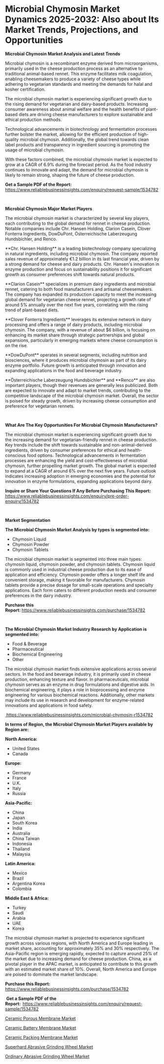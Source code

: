 <p><h1>Microbial Chymosin Market Dynamics 2025-2032: Also about Its Market Trends, Projections, and Opportunities</h1></p><p><strong>Microbial Chymosin Market Analysis and Latest Trends</strong></p>
<p><p>Microbial chymosin is a recombinant enzyme derived from microorganisms, primarily used in the cheese production process as an alternative to traditional animal-based rennet. This enzyme facilitates milk coagulation, enabling cheesemakers to produce a variety of cheese types while adhering to vegetarian standards and meeting the demands for halal and kosher certification.</p><p>The microbial chymosin market is experiencing significant growth due to the rising demand for vegetarian and dairy-based products. Increasing consumer awareness about animal welfare and the health benefits of plant-based diets are driving cheese manufacturers to explore sustainable and ethical production methods. </p><p>Technological advancements in biotechnology and fermentation processes further bolster the market, allowing for the efficient production of high-quality microbial chymosin. Additionally, the global trend towards clean label products and transparency in ingredient sourcing is promoting the usage of microbial chymosin. </p><p>With these factors combined, the microbial chymosin market is expected to grow at a CAGR of 6.9% during the forecast period. As the food industry continues to innovate and adapt, the demand for microbial chymosin is likely to remain strong, shaping the future of cheese production.</p></p>
<p><strong>Get a Sample PDF of the Report:&nbsp;</strong> <a href="https://www.reliablebusinessinsights.com/enquiry/request-sample/1534782?utm_campaign=39&utm_medium=2&utm_source=Github&utm_content=ia&utm_term=03042025&utm_id=microbial-chymosin">https://www.reliablebusinessinsights.com/enquiry/request-sample/1534782</a></p>
<p>&nbsp;</p>
<p><strong>Microbial Chymosin Major Market Players</strong></p>
<p><p>The microbial chymosin market is characterized by several key players, each contributing to the global demand for rennet in cheese production. Notable companies include Chr. Hansen Holding, Clarion Casein, Clover Fonterra Ingredients, DowDuPont, Österreichische Laberzeugung Hundsbichler, and Renco.</p><p>**Chr. Hansen Holding** is a leading biotechnology company specializing in natural ingredients, including microbial chymosin. The company reported sales revenue of approximately €1.2 billion in its last financial year, driven by a strong demand for cheese and dairy products. Chr. Hansen's innovation in enzyme production and focus on sustainability positions it for significant growth as consumer preferences shift towards natural products.</p><p>**Clarion Casein** specializes in premium dairy ingredients and microbial rennet, catering to both food manufacturers and artisanal cheesemakers. The company has expanded its production capacity to meet the increasing global demand for vegetarian cheese rennet, projecting a growth rate of around 5% annually over the next five years, correlating with the rising trend of plant-based diets.</p><p>**Clover Fonterra Ingredients** leverages its extensive network in dairy processing and offers a range of dairy products, including microbial chymosin. The company, with a revenue of about $6 billion, is focusing on enhancing its market share through strategic partnerships and global expansions, particularly in emerging markets where cheese consumption is on the rise.</p><p>**DowDuPont** operates in several segments, including nutrition and biosciences, where it produces microbial chymosin as part of its dairy enzyme portfolio. Future growth is anticipated through innovation and expanding applications in the food and beverage industry.</p><p>**Österreichische Laberzeugung Hundsbichler** and **Renco** are also important players, though their revenues are generally less publicized. Both are expected to innovate and adapt to market trends, contributing to the competitive landscape of the microbial chymosin market. Overall, the sector is poised for steady growth, driven by increasing cheese consumption and preference for vegetarian rennets.</p></p>
<p>&nbsp;</p>
<p><strong>What Are The Key Opportunities For Microbial Chymosin Manufacturers?</strong></p>
<p><p>The microbial chymosin market is experiencing significant growth due to the increasing demand for vegetarian-friendly rennet in cheese production. Key trends include the shift towards sustainable and non-animal-derived ingredients, driven by consumer preferences for ethical and health-conscious food options. Technological advancements in fermentation processes are enhancing the yield and cost-effectiveness of microbial chymosin, further propelling market growth. The global market is expected to expand at a CAGR of around 6% over the next five years. Future outlook indicates increasing adoption in emerging economies and the potential for innovation in enzyme formulations, expanding applications beyond dairy.</p></p>
<p><strong>Inquire or Share Your Questions If Any Before Purchasing This Report:</strong> <a href="https://www.reliablebusinessinsights.com/enquiry/pre-order-enquiry/1534782?utm_campaign=39&utm_medium=2&utm_source=Github&utm_content=ia&utm_term=03042025&utm_id=microbial-chymosin">https://www.reliablebusinessinsights.com/enquiry/pre-order-enquiry/1534782</a></p>
<p>&nbsp;</p>
<p><strong>Market Segmentation</strong></p>
<p><strong>The Microbial Chymosin Market Analysis by types is segmented into:</strong></p>
<p><ul><li>Chymosin Liquid</li><li>Chymosin Powder</li><li>Chymosin Tablets</li></ul></p>
<p><p>The microbial chymosin market is segmented into three main types: chymosin liquid, chymosin powder, and chymosin tablets. Chymosin liquid is commonly used in industrial cheese production due to its ease of application and efficiency. Chymosin powder offers a longer shelf life and convenient storage, making it favorable for manufacturers. Chymosin tablets provide a precise dosage for small-scale operations and specialty applications. Each form caters to different production needs and consumer preferences in the dairy industry.</p></p>
<p><strong>Purchase this Report:&nbsp;</strong><a href="https://www.reliablebusinessinsights.com/purchase/1534782?utm_campaign=39&utm_medium=2&utm_source=Github&utm_content=ia&utm_term=03042025&utm_id=microbial-chymosin">https://www.reliablebusinessinsights.com/purchase/1534782</a></p>
<p>&nbsp;</p>
<p><strong>The Microbial Chymosin Market Industry Research by Application is segmented into:</strong></p>
<p><ul><li>Food & Beverage</li><li>Pharmaceutical</li><li>Biochemical Engineering</li><li>Other</li></ul></p>
<p><p>The microbial chymosin market finds extensive applications across several sectors. In the food and beverage industry, it is primarily used in cheese production, enhancing texture and flavor. In pharmaceuticals, microbial chymosin serves as an enzyme in drug formulations and digestive aids. In biochemical engineering, it plays a role in bioprocessing and enzyme engineering for various biochemical reactions. Additionally, other markets may include its use in research and development for enzyme-related innovations and applications in food safety.</p></p>
<p><a href="https://www.reliablebusinessinsights.com/microbial-chymosin-r1534782?utm_campaign=39&utm_medium=2&utm_source=Github&utm_content=ia&utm_term=03042025&utm_id=microbial-chymosin">&nbsp;https://www.reliablebusinessinsights.com/microbial-chymosin-r1534782</a></p>
<p><strong>In terms of Region, the Microbial Chymosin Market Players available by Region are:</strong></p>
<p>
    <p> <strong> North America: </strong>
        <ul>
            <li>United States</li>
            <li>Canada</li>
        </ul>
        </p> 
    <p> <strong> Europe: </strong>
        <ul>
            <li>Germany</li>
            <li>France</li>
            <li>U.K.</li>
            <li>Italy</li>
            <li>Russia</li>
        </ul>
        </p> 
    <p> <strong> Asia-Pacific: </strong>
        <ul>
            <li>China</li>
            <li>Japan</li>
            <li>South Korea</li>
            <li>India</li>
            <li>Australia</li>
            <li>China Taiwan</li>
            <li>Indonesia</li>
            <li>Thailand</li>
            <li>Malaysia</li>
        </ul>
        </p> 
    <p> <strong> Latin America: </strong>
        <ul>
            <li>Mexico</li>
            <li>Brazil</li>
            <li>Argentina Korea</li>
            <li>Colombia</li>
        </ul>
        </p> 
    <p> <strong> Middle East & Africa: </strong>
        <ul>
            <li>Turkey</li>
            <li>Saudi</li>
            <li>Arabia</li>
            <li>UAE</li>
            <li>Korea</li>
        </ul>
    </p>
    </p>
<p><p>The microbial chymosin market is projected to experience significant growth across various regions, with North America and Europe leading in market share, accounting for approximately 35% and 30% respectively. The Asia-Pacific region is emerging rapidly, expected to capture around 25% of the market due to increasing demand for cheese production. China, as a pivotal player in the APAC market, is anticipated to contribute to this growth with an estimated market share of 10%. Overall, North America and Europe are poised to dominate the market landscape.</p></p>
<p><strong>Purchase this Report: </strong><a href="https://www.reliablebusinessinsights.com/purchase/1534782?utm_campaign=39&utm_medium=2&utm_source=Github&utm_content=ia&utm_term=03042025&utm_id=microbial-chymosin">https://www.reliablebusinessinsights.com/purchase/1534782</a></p>
<p>&nbsp;<strong>Get a Sample PDF of the Report:&nbsp;&nbsp;</strong><a href="https://www.reliablebusinessinsights.com/enquiry/request-sample/1534782?utm_campaign=39&utm_medium=2&utm_source=Github&utm_content=ia&utm_term=03042025&utm_id=microbial-chymosin">https://www.reliablebusinessinsights.com/enquiry/request-sample/1534782</a></p>
<p><strong></strong></p>
<p><p><a href="https://github.com/widlerumland/Market-Research-Report-List-1/blob/main/ceramic-porous-membrane-market.md?utm_campaign=39&utm_medium=2&utm_source=Github&utm_content=ia&utm_term=03042025&utm_id=microbial-chymosin">Ceramic Porous Membrane Market</a></p><p><a href="https://github.com/akitamegge65/Market-Research-Report-List-1/blob/main/ceramic-battery-membrane-market.md?utm_campaign=39&utm_medium=2&utm_source=Github&utm_content=ia&utm_term=03042025&utm_id=microbial-chymosin">Ceramic Battery Membrane Market</a></p><p><a href="https://github.com/gummaarmel83/Market-Research-Report-List-1/blob/main/ceramic-packing-membrane-market.md?utm_campaign=39&utm_medium=2&utm_source=Github&utm_content=ia&utm_term=03042025&utm_id=microbial-chymosin">Ceramic Packing Membrane Market</a></p><p><a href="https://github.com/uldularido/Market-Research-Report-List-1/blob/main/superhard-abrasive-grinding-wheel-market.md?utm_campaign=39&utm_medium=2&utm_source=Github&utm_content=ia&utm_term=03042025&utm_id=microbial-chymosin">Superhard Abrasive Grinding Wheel Market</a></p><p><a href="https://github.com/panciujoslin3/Market-Research-Report-List-1/blob/main/ordinary-abrasive-grinding-wheel-market.md?utm_campaign=39&utm_medium=2&utm_source=Github&utm_content=ia&utm_term=03042025&utm_id=microbial-chymosin">Ordinary Abrasive Grinding Wheel Market</a></p></p>
